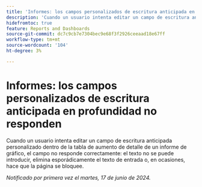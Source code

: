 ```yaml
---
title: 'Informes: los campos personalizados de escritura anticipada en profundidad no responden'
description: 'Cuando un usuario intenta editar un campo de escritura anticipada personalizado dentro de la tabla de aumento de detalle de un informe de gráfico, el campo no responde correctamente: el texto no se puede introducir, elimina esporádicamente el texto de entrada o, en ocasiones, hace que la página se bloquee.'
hidefromtoc: true
feature: Reports and Dashboards
source-git-commit: dc7c9cb7e7304bec9e68f3f2926ceeaad18e67ff
workflow-type: tm+mt
source-wordcount: '104'
ht-degree: 3%

---
```


# Informes: los campos personalizados de escritura anticipada en profundidad no responden

Cuando un usuario intenta editar un campo de escritura anticipada personalizado dentro de la tabla de aumento de detalle de un informe de gráfico, el campo no responde correctamente: el texto no se puede introducir, elimina esporádicamente el texto de entrada o, en ocasiones, hace que la página se bloquee.

_Notificado por primera vez el martes, 17 de junio de 2024._
